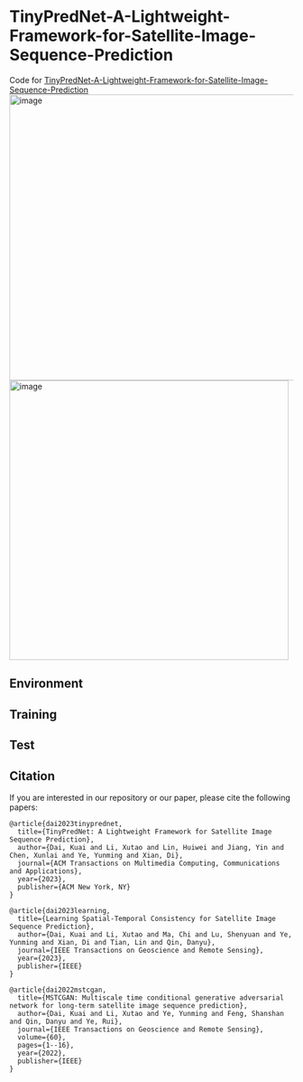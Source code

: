 # TinyPredNet-A-Lightweight-Framework-for-Satellite-Image-Sequence-Prediction
Code for [TinyPredNet-A-Lightweight-Framework-for-Satellite-Image-Sequence-Prediction](https://dl.acm.org/doi/pdf/10.1145/3638773)
<img width="506" alt="image" src="https://github.com/bigfeetsmalltone/TinyPredNet-A-Lightweight-Framework-for-Satellite-Image-Sequence-Prediction/assets/30223491/4c9c5a57-a1dc-49ea-a810-21fef71abe8f">
<img width="495" alt="image" src="https://github.com/bigfeetsmalltone/TinyPredNet-A-Lightweight-Framework-for-Satellite-Image-Sequence-Prediction/assets/30223491/82a4287d-347b-4ba3-a766-923679a0b138">

## Environment

## Training

## Test

## Citation

If you are interested in our repository or our paper, please cite the following papers:

```
@article{dai2023tinyprednet,
  title={TinyPredNet: A Lightweight Framework for Satellite Image Sequence Prediction},
  author={Dai, Kuai and Li, Xutao and Lin, Huiwei and Jiang, Yin and Chen, Xunlai and Ye, Yunming and Xian, Di},
  journal={ACM Transactions on Multimedia Computing, Communications and Applications},
  year={2023},
  publisher={ACM New York, NY}
}

@article{dai2023learning,
  title={Learning Spatial-Temporal Consistency for Satellite Image Sequence Prediction},
  author={Dai, Kuai and Li, Xutao and Ma, Chi and Lu, Shenyuan and Ye, Yunming and Xian, Di and Tian, Lin and Qin, Danyu},
  journal={IEEE Transactions on Geoscience and Remote Sensing},
  year={2023},
  publisher={IEEE}
}

@article{dai2022mstcgan,
  title={MSTCGAN: Multiscale time conditional generative adversarial network for long-term satellite image sequence prediction},
  author={Dai, Kuai and Li, Xutao and Ye, Yunming and Feng, Shanshan and Qin, Danyu and Ye, Rui},
  journal={IEEE Transactions on Geoscience and Remote Sensing},
  volume={60},
  pages={1--16},
  year={2022},
  publisher={IEEE}
}
```
